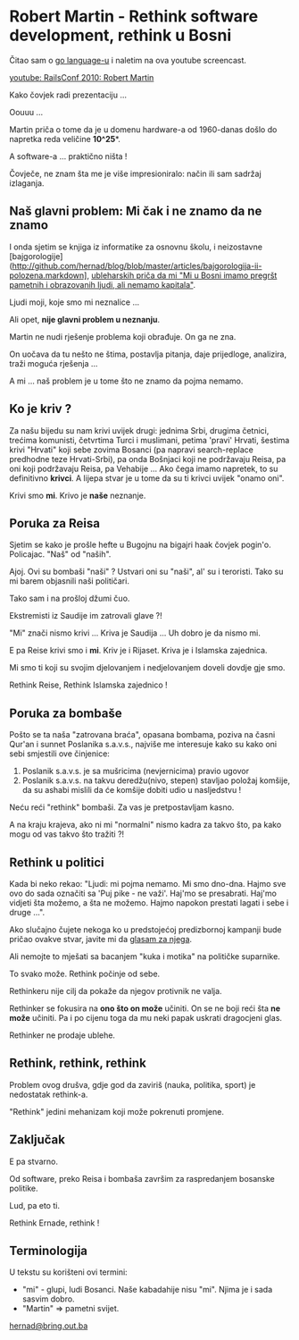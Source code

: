 # Robert Martin - Rethink software development, rethink u Bosni

Čitao sam o [go language-u](http://golang.org/) i naletim na ova youtube screencast.

[youtube: RailsConf 2010: Robert Martin](http://www.youtube.com/watch?v=mslMLp5bQD0)

Kako čovjek radi prezentaciju ...

Oouuu ...

Martin priča o tome da je u domenu hardware-a od 1960-danas došlo do napretka reda veličine **10^25***. 

A software-a ... praktično ništa !

Čovječe, ne znam šta me je više impresioniralo: način ili sam sadržaj izlaganja.

## Naš glavni problem: Mi čak i ne znamo da ne znamo
 
I onda sjetim se knjiga iz informatike za osnovnu školu, i neizostavne [bajgorologije](http://github.com/hernad/blog/blob/master/articles/bajgorologija-ii-polozena.markdown], [ubleharskih priča da mi "Mi u Bosni imamo pregršt pametnih i obrazovanih ljudi, ali nemamo kapitala"](http://github.com/hernad/blog/blob/master/articles/glup-lud-bahat-20100605.markdown).

Ljudi moji, koje smo mi neznalice ...

Ali opet, **nije glavni problem u neznanju**. 

Martin ne nudi rješenje problema koji obrađuje. On ga ne zna.   

On uočava da tu nešto ne štima, postavlja pitanja, daje prijedloge, analizira, traži moguća rješenja ... 

A mi ... naš problem je u tome što ne znamo da pojma nemamo. 

## Ko je kriv ?

Za našu bijedu su nam krivi uvijek drugi: jednima Srbi, drugima četnici, trećima komunisti, četvrtima Turci i muslimani, petima 'pravi' Hrvati, šestima krivi "Hrvati" koji sebe zovima Bosanci (pa napravi search-replace predhodne teze Hrvati-Srbi), pa onda Bošnjaci koji ne podržavaju Reisa, pa oni koji podržavaju Reisa, pa Vehabije ... Ako čega imamo napretek, to su definitivno **krivci**. A lijepa stvar je u tome da su ti krivci uvijek "onamo oni".

Krivi smo **mi**. Krivo je  **naše** neznanje.

## Poruka za Reisa

Sjetim se kako je prošle hefte u Bugojnu na bigajri haak čovjek pogin'o. Policajac. "Naš" od "naših".

Ajoj. Ovi su bombaši "naši" ? Ustvari oni su "naši", al' su i teroristi. Tako su mi barem objasnili naši političari. 

Tako sam i na prošloj džumi čuo.

Ekstremisti iz Saudije im zatrovali glave ?! 

"Mi" znači nismo krivi ... Kriva je Saudija ... Uh dobro je da nismo mi. 

E pa Reise krivi smo i **mi**. Kriv je i Rijaset. Kriva je i Islamska zajednica. 

Mi smo ti koji su svojim djelovanjem i nedjelovanjem doveli dovdje gje smo.

Rethink Reise, Rethink Islamska zajednico !

## Poruka za bombaše 

Pošto se ta naša "zatrovana braća", opasana bombama, poziva na časni Qur'an i sunnet Poslanika s.a.v.s., najviše me interesuje kako su kako oni sebi smjestili ove činjenice:

1. Poslanik s.a.v.s. je sa mušricima (nevjernicima) pravio ugovor
2. Poslanik s.a.v.s. na takvu deredžu(nivo, stepen) stavljao položaj komšije, da su ashabi mislili da će komšije dobiti udio u nasljedstvu !

Neću reći "rethink" bombaši. Za vas je pretpostavljam kasno.

A na kraju krajeva, ako ni mi "normalni" nismo kadra za takvo što, pa kako mogu od vas takvo što tražiti ?!


## Rethink u politici

Kada bi neko rekao: "Ljudi: mi pojma nemamo. Mi smo dno-dna. Hajmo sve ovo do sada označiti sa 'Puj pike - ne važi'. Haj'mo se presabrati. Haj'mo vidjeti šta možemo, a šta ne možemo. Hajmo napokon prestati lagati i sebe i druge ...".


Ako slučajno čujete nekoga ko u predstojećoj predizbornoj kampanji bude pričao ovakve stvar, javite mi da [glasam za njega](http://github.com/hernad/blog/blob/master/articles/evo-i-politike-20100621.markdown).

Ali nemojte to mješati sa bacanjem "kuka i motika" na političke suparnike. 

To svako može. Rethink počinje od sebe. 

Rethinkeru nije cilj da pokaže da njegov protivnik ne valja.

Rethinker se fokusira na **ono što on može** učiniti. On se ne boji reći šta **ne može** učiniti. Pa i po cijenu toga da mu neki papak uskrati dragocjeni glas.

Rethinker ne prodaje ublehe. 


## Rethink, rethink, rethink

Problem ovog drušva, gdje god da zaviriš (nauka, politika, sport) je nedostatak rethink-a.

"Rethink" jedini mehanizam koji može pokrenuti promjene.


## Zaključak

E pa stvarno. 

Od software, preko Reisa i bombaša završim za raspredanjem bosanske politike.

Lud, pa eto ti. 

Rethink Ernade, rethink !


## Terminologija

U tekstu su korišteni ovi termini:

* "mi" - glupi, ludi Bosanci. Naše kabadahije nisu "mi". Njima je i sada sasvim dobro. 
* "Martin" => pametni svijet. 

hernad@bring.out.ba
